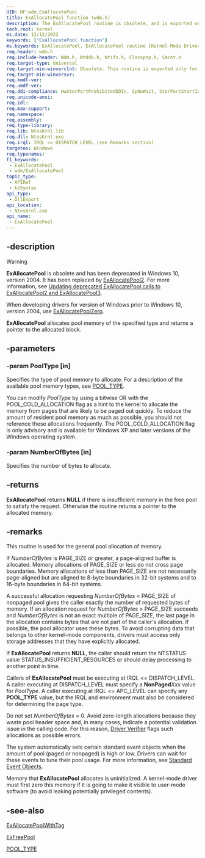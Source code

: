 ```yaml
---
UID: NF:wdm.ExAllocatePool
title: ExAllocatePool function (wdm.h)
description: The ExAllocatePool routine is obsolete, and is exported only for existing binaries. Use ExAllocatePoolWithTag instead. ExAllocatePool allocates pool memory.
tech.root: kernel
ms.date: 12/12/2022
keywords: ["ExAllocatePool function"]
ms.keywords: ExAllocatePool, ExAllocatePool routine [Kernel-Mode Driver Architecture], k102_02ff5510-3d96-4a15-a0da-5da56e14b1b8.xml, kernel.exallocatepool, wdm/ExAllocatePool
req.header: wdm.h
req.include-header: Wdm.h, Ntddk.h, Ntifs.h, Classpnp.h, Smcnt.h
req.target-type: Universal
req.target-min-winverclnt: Obsolete. This routine is exported only for existing binaries. Use ExAllocatePoolWithTag instead.
req.target-min-winversvr: 
req.kmdf-ver: 
req.umdf-ver: 
req.ddi-compliance: HwStorPortProhibitedDDIs, SpNoWait, StorPortStartIo
req.unicode-ansi: 
req.idl: 
req.max-support: 
req.namespace: 
req.assembly: 
req.type-library: 
req.lib: NtosKrnl.lib
req.dll: NtosKrnl.exe
req.irql: IRQL <= DISPATCH_LEVEL (see Remarks section)
targetos: Windows
req.typenames: 
f1_keywords:
 - ExAllocatePool
 - wdm/ExAllocatePool
topic_type:
 - APIRef
 - kbSyntax
api_type:
 - DllExport
api_location:
 - NtosKrnl.exe
api_name:
 - ExAllocatePool
---
```


## -description

>[!WARNING]
> **ExAllocatePool** is obsolete and has been deprecated in Windows 10, version 2004. It has been replaced by [ExAllocatePool2](nf-wdm-exallocatepool2.md). For more information, see [Updating deprecated ExAllocatePool calls to ExAllocatePool2 and ExAllocatePool3](/windows-hardware/drivers/kernel/updating-deprecated-exallocatepool-calls).
>
> When developing drivers for version of Windows prior to Windows 10, version 2004, use [ExAllocatePoolZero](./nf-wdm-exallocatepoolzero.md).

**ExAllocatePool** allocates pool memory of the specified type and returns a pointer to the allocated block.

## -parameters

### -param PoolType [in]

Specifies the type of pool memory to allocate. For a description of the available pool memory types, see [POOL_TYPE](./ne-wdm-_pool_type.md).

You can modify *PoolType* by using a bitwise OR with the POOL_COLD_ALLOCATION flag as a hint to the kernel to allocate the memory from pages that are likely to be paged out quickly. To reduce the amount of resident pool memory as much as possible, you should not reference these allocations frequently. The POOL_COLD_ALLOCATION flag is only advisory and is available for Windows XP and later versions of the Windows operating system.

### -param NumberOfBytes [in]

Specifies the number of bytes to allocate.

## -returns

**ExAllocatePool** returns **NULL** if there is insufficient memory in the free pool to satisfy the request. Otherwise the routine returns a pointer to the allocated memory.

## -remarks

This routine is used for the general pool allocation of memory.

If *NumberOfBytes* is PAGE_SIZE or greater, a page-aligned buffer is allocated. Memory allocations of PAGE_SIZE or less do not cross page boundaries. Memory allocations of less than PAGE_SIZE are not necessarily page-aligned but are aligned to 8-byte boundaries in 32-bit systems and to 16-byte boundaries in 64-bit systems.

A successful allocation requesting *NumberOfBytes* < PAGE_SIZE of nonpaged pool gives the caller exactly the number of requested bytes of memory. If an allocation request for *NumberOfBytes* > PAGE_SIZE succeeds and *NumberOfBytes* is not an exact multiple of PAGE_SIZE, the last page in the allocation contains bytes that are not part of the caller's allocation. If possible, the pool allocator uses these bytes. To avoid corrupting data that belongs to other kernel-mode components, drivers must access only storage addresses that they have explicitly allocated.

If **ExAllocatePool** returns **NULL**, the caller should return the NTSTATUS value STATUS_INSUFFICIENT_RESOURCES or should delay processing to another point in time.

Callers of **ExAllocatePool** must be executing at IRQL <= DISPATCH_LEVEL. A caller executing at DISPATCH_LEVEL must specify a **NonPaged***Xxx* value for *PoolType*. A caller executing at IRQL <= APC_LEVEL can specify any **POOL_TYPE** value, but the IRQL and environment must also be considered for determining the page type.

Do not set *NumberOfBytes* = 0. Avoid zero-length allocations because they waste pool header space and, in many cases, indicate a potential validation issue in the calling code. For this reason, [Driver Verifier](/windows-hardware/drivers/what-s-new-in-driver-development) flags such allocations as possible errors.

The system automatically sets certain standard event objects when the amount of pool (paged or nonpaged) is high or low. Drivers can wait for these events to tune their pool usage. For more information, see [Standard Event Objects](/windows-hardware/drivers/kernel/standard-event-objects).

Memory that **ExAllocatePool** allocates is uninitialized. A kernel-mode driver must first zero this memory if it is going to make it visible to user-mode software (to avoid leaking potentially privileged contents).

## -see-also

[ExAllocatePoolWithTag](./nf-wdm-exallocatepoolwithtag.md)

[ExFreePool](../ntddk/nf-ntddk-exfreepool.md)

[POOL_TYPE](./ne-wdm-_pool_type.md)